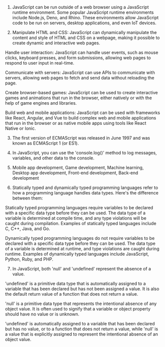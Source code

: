1. JavaScript can be run outside of a web browser using a JavaScript runtime environment. Some popular JavaScript runtime environments include Node.js, Deno, and Rhino. These environments allow JavaScript code to be run on servers, desktop applications, and even IoT devices.


2. Manipulate HTML and CSS: JavaScript can dynamically manipulate the content and style of HTML and CSS on a webpage, making it possible to create dynamic and interactive web pages.

Handle user interaction: JavaScript can handle user events, such as mouse clicks, keyboard presses, and form submissions, allowing web pages to respond to user input in real-time.

Communicate with servers: JavaScript can use APIs to communicate with servers, allowing web pages to fetch and send data without reloading the page.

Create browser-based games: JavaScript can be used to create interactive games and animations that run in the browser, either natively or with the help of game engines and libraries.

Build web and mobile applications: JavaScript can be used with frameworks like React, Angular, and Vue to build complex web and mobile applications that run in the browser or as native mobile apps using tools like React Native or Ionic.


3. The first version of ECMAScript was released in June 1997 and was known as ECMAScript 1 (or ES1). 


4. In JavaScript, you can use the 'console.log()' method to log messages, variables, and other data to the console. 


5. Mobile app development, Game development, Machine learning, Desktop app development, Front-end development, 
Back-end development


6. Statically typed and dynamically typed programming languages refer to how a programming language handles data types. Here's the difference between them:

Statically typed programming languages require variables to be declared with a specific data type before they can be used. The data type of a variable is determined at compile time, and any type violations will be caught during compilation. Examples of statically typed languages include C, C++, Java, and Go.

Dynamically typed programming languages do not require variables to be declared with a specific data type before they can be used. The data type of a variable is determined at runtime, and type violations are caught during runtime. Examples of dynamically typed languages include JavaScript, Python, Ruby, and PHP.


7. In JavaScript, both 'null' and 'undefined' represent the absence of a value. 

'undefined' is a primitive data type that is automatically assigned to a variable that has been declared but has not been assigned a value. It is also the default return value of a function that does not return a value.

'null' is a primitive data type that represents the intentional absence of any object value. It is often used to signify that a variable or object property should have no value or is unknown.

'undefined' is automatically assigned to a variable that has been declared but has no value, or to a function that does not return a value, while 'null' is a value that is explicitly assigned to represent the intentional absence of an object value.